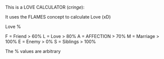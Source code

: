 This is a LOVE CALCULATOR (*cringe*):

It uses the FLAMES concept to calculate Love (xD)

Love %

F = Friend > 60%
L = Love > 80%
A = AFFECTION > 70%
M = Marriage > 100%
E = Enemy > 0%
S = Siblings > 100%

The % values are arbitrary 
